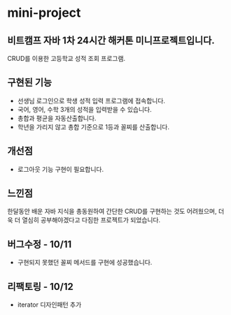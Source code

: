 # mini-project
비트캠프 자바 1차 24시간 해커톤 미니프로젝트입니다.
-------

CRUD를 이용한 고등학교 성적 조회 프로그램.

## 구현된 기능
* 선생님 로그인으로 학생 성적 입력 프로그램에 접속합니다.
* 국어, 영어, 수학 3개의 성적을 입력받을 수 있습니다.
* 총합과 평균을 자동산출합니다.
* 학년을 가리지 않고 총합 기준으로 1등과 꼴찌를 산출합니다.

## 개선점
* 로그아웃 기능 구현이 필요합니다.

## 느낀점
한달동안 배운 자바 지식을 총동원하여 간단한 CRUD를 구현하는 것도 어려웠으며, 더욱 더 열심히 공부해야겠다고
다짐한 프로젝트가 되었습니다.

## 버그수정 - 10/11
- 구현되지 못했던 꼴찌 메서드를 구현에 성공했습니다.

## 리팩토링 - 10/12
- iterator 디자인패턴 추가
